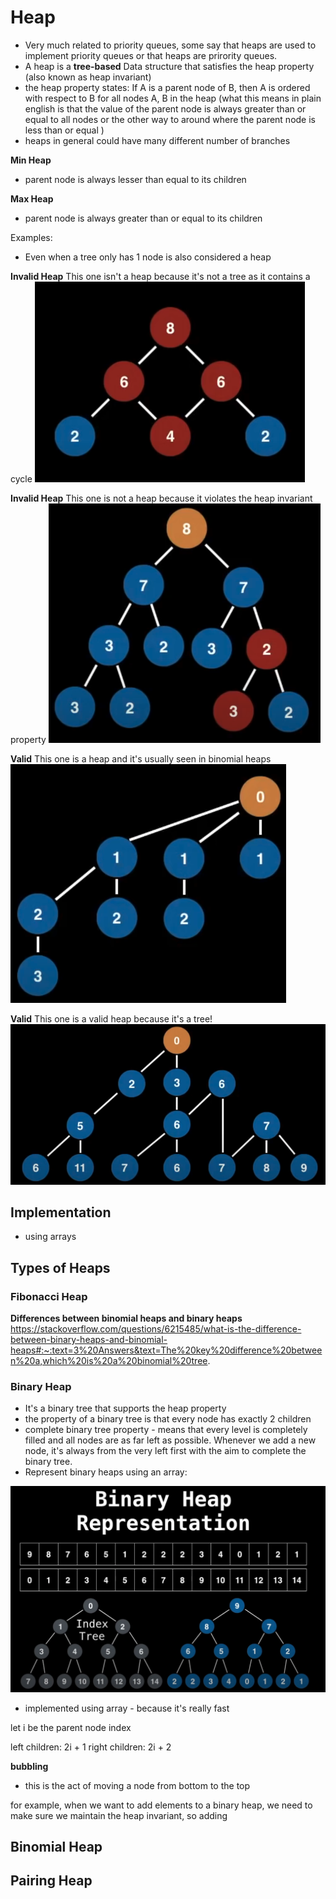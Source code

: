 # Heap
- Very much related to priority queues, some say that heaps are used to implement priority queues or that heaps are prirority queues.
- A heap is a **tree-based** Data structure that satisfies the heap property (also known as heap invariant)
- the heap property states: If A is a parent node of B, then A is ordered with respect to B for all nodes A, B in the heap (what this means in plain english is that the value of the parent node is always greater than or equal to all nodes or the other way to around where the parent node is less than or equal )
- heaps in general could have many different number of branches

**Min Heap**
- parent node is always lesser than equal to its children

**Max Heap**
- parent node is always greater than or equal to its children

Examples:
- Even when a tree only has 1 node is also considered a heap

**Invalid Heap** This one isn't a heap because it's not a tree as it contains a cycle
![Invalid Heap](../../images/heap_01.png)

**Invalid Heap** This one is not a heap because it violates the heap invariant property
![Invalid Heap](../../images/heap_02.png)

**Valid** This one is a heap and it's usually seen in binomial heaps
![Valid Heap](../../images/heap_03.png)

**Valid** This one is a valid heap because it's a tree!
![Valid Heap](../../images/heap_04.png)

## Implementation
- using arrays

## Types of Heaps

### Fibonacci Heap


**Differences between binomial heaps and binary heaps**
https://stackoverflow.com/questions/6215485/what-is-the-difference-between-binary-heaps-and-binomial-heaps#:~:text=3%20Answers&text=The%20key%20difference%20between%20a,which%20is%20a%20binomial%20tree.

### Binary Heap
- It's a binary tree that supports the heap property
- the property of a binary tree is that every node has exactly 2 children
- complete binary tree property - means that every level is completely filled and all nodes are as far left as possible. Whenever we add a new node, it's always from the very left first with the aim to complete the binary tree. 
- Represent binary heaps using an array:

![Binary Heap](../../images/binary_heap_rep.png)
- implemented using array - because it's really fast 

let i be the parent node index

left children: 2i + 1
right children: 2i + 2

**bubbling**
- this is the act of moving a node from bottom to the top

for example, when we want to add elements to a binary heap, we need to make sure we maintain the heap invariant, so adding 


## Binomial Heap

## Pairing Heap